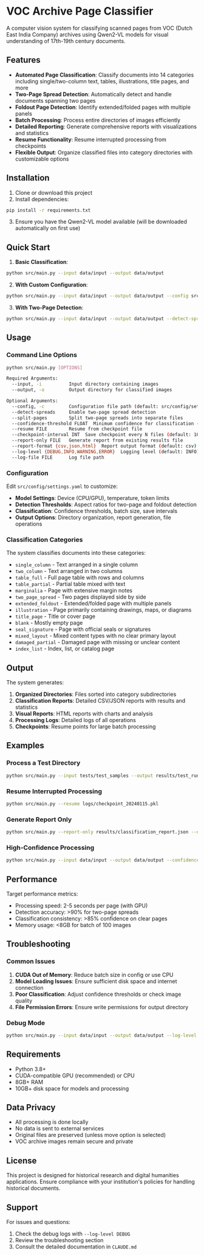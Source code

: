 # VOC Archive Page Classifier

A computer vision system for classifying scanned pages from VOC (Dutch East India Company) archives using Qwen2-VL models for visual understanding of 17th-19th century documents.

## Features

- **Automated Page Classification**: Classify documents into 14 categories including single/two-column text, tables, illustrations, title pages, and more
- **Two-Page Spread Detection**: Automatically detect and handle documents spanning two pages
- **Foldout Page Detection**: Identify extended/folded pages with multiple panels
- **Batch Processing**: Process entire directories of images efficiently
- **Detailed Reporting**: Generate comprehensive reports with visualizations and statistics
- **Resume Functionality**: Resume interrupted processing from checkpoints
- **Flexible Output**: Organize classified files into category directories with customizable options

## Installation

1. Clone or download this project
2. Install dependencies:
```bash
pip install -r requirements.txt
```

3. Ensure you have the Qwen2-VL model available (will be downloaded automatically on first use)

## Quick Start

1. **Basic Classification**:
```bash
python src/main.py --input data/input --output data/output
```

2. **With Custom Configuration**:
```bash
python src/main.py --input data/input --output data/output --config src/config/settings.yaml
```

3. **With Two-Page Detection**:
```bash
python src/main.py --input data/input --output data/output --detect-spreads --split-pages
```

## Usage

### Command Line Options

```bash
python src/main.py [OPTIONS]

Required Arguments:
  --input, -i          Input directory containing images
  --output, -o         Output directory for classified images

Optional Arguments:
  --config, -c         Configuration file path (default: src/config/settings.yaml)
  --detect-spreads     Enable two-page spread detection
  --split-pages        Split two-page spreads into separate files
  --confidence-threshold FLOAT  Minimum confidence for classification (default: 0.5)
  --resume FILE        Resume from checkpoint file
  --checkpoint-interval INT  Save checkpoint every N files (default: 100)
  --report-only FILE   Generate report from existing results file
  --report-format {csv,json,html}  Report output format (default: csv)
  --log-level {DEBUG,INFO,WARNING,ERROR}  Logging level (default: INFO)
  --log-file FILE      Log file path
```

### Configuration

Edit `src/config/settings.yaml` to customize:

- **Model Settings**: Device (CPU/GPU), temperature, token limits
- **Detection Thresholds**: Aspect ratios for two-page and foldout detection
- **Classification**: Confidence thresholds, batch size, save intervals
- **Output Options**: Directory organization, report generation, file operations

### Classification Categories

The system classifies documents into these categories:

- `single_column` - Text arranged in a single column
- `two_column` - Text arranged in two columns  
- `table_full` - Full page table with rows and columns
- `table_partial` - Partial table mixed with text
- `marginalia` - Page with extensive margin notes
- `two_page_spread` - Two pages displayed side by side
- `extended_foldout` - Extended/folded page with multiple panels
- `illustration` - Page primarily containing drawings, maps, or diagrams
- `title_page` - Title or cover page
- `blank` - Mostly empty page
- `seal_signature` - Page with official seals or signatures
- `mixed_layout` - Mixed content types with no clear primary layout
- `damaged_partial` - Damaged page with missing or unclear content
- `index_list` - Index, list, or catalog page

## Output

The system generates:

1. **Organized Directories**: Files sorted into category subdirectories
2. **Classification Reports**: Detailed CSV/JSON reports with results and statistics
3. **Visual Reports**: HTML reports with charts and analysis
4. **Processing Logs**: Detailed logs of all operations
5. **Checkpoints**: Resume points for large batch processing

## Examples

### Process a Test Directory
```bash
python src/main.py --input tests/test_samples --output results/test_run --log-level DEBUG
```

### Resume Interrupted Processing
```bash
python src/main.py --resume logs/checkpoint_20240115.pkl
```

### Generate Report Only
```bash
python src/main.py --report-only results/classification_report.json --output results --report-format html
```

### High-Confidence Processing
```bash
python src/main.py --input data/input --output data/output --confidence-threshold 0.8 --detect-spreads
```

## Performance

Target performance metrics:
- Processing speed: 2-5 seconds per page (with GPU)
- Detection accuracy: >90% for two-page spreads  
- Classification consistency: >85% confidence on clear pages
- Memory usage: <8GB for batch of 100 images

## Troubleshooting

### Common Issues

1. **CUDA Out of Memory**: Reduce batch size in config or use CPU
2. **Model Loading Issues**: Ensure sufficient disk space and internet connection
3. **Poor Classification**: Adjust confidence thresholds or check image quality
4. **File Permission Errors**: Ensure write permissions for output directory

### Debug Mode
```bash
python src/main.py --input data/input --output data/output --log-level DEBUG --log-file debug.log
```

## Requirements

- Python 3.8+
- CUDA-compatible GPU (recommended) or CPU
- 8GB+ RAM
- 10GB+ disk space for models and processing

## Data Privacy

- All processing is done locally
- No data is sent to external services
- Original files are preserved (unless move option is selected)
- VOC archive images remain secure and private

## License

This project is designed for historical research and digital humanities applications. Ensure compliance with your institution's policies for handling historical documents.

## Support

For issues and questions:
1. Check the debug logs with `--log-level DEBUG`
2. Review the troubleshooting section
3. Consult the detailed documentation in `CLAUDE.md`